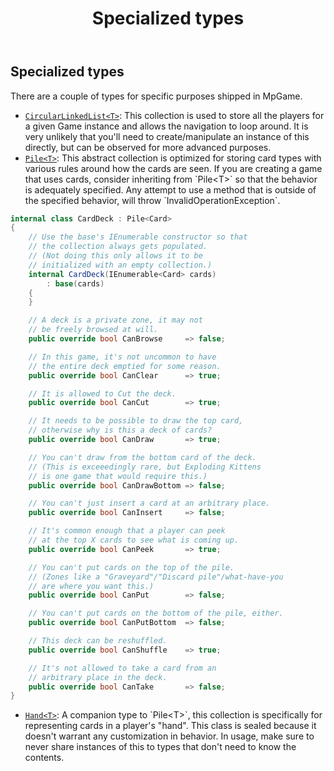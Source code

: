 ﻿---
uid: Addons.MpGame.Specialized
title: Specialized types
---
## Specialized types

There are a couple of types for specific purposes shipped in MpGame.

* [`CircularLinkedList<T>`](xref:Discord.Addons.MpGame.Collections.CircularLinkedList`1): This collection is used to store all the players
for a given Game instance and allows the navigation to loop around. It is very unlikely that you'll need to create/manipulate
an instance of this directly, but can be observed for more advanced purposes.
* [`Pile<T>`](xref:Discord.Addons.MpGame.Collections.Pile`1): This abstract collection is optimized for storing card types with various
rules around how the cards are seen. If you are creating a game that uses cards,
consider inheriting from `Pile<T>` so that the behavior is adequately specified.
Any attempt to use a method that is outside of the specified behavior,
will throw `InvalidOperationException`.
```cs
internal class CardDeck : Pile<Card>
{
    // Use the base's IEnumerable constructor so that
    // the collection always gets populated.
    // (Not doing this only allows it to be
    // initialized with an empty collection.)
    internal CardDeck(IEnumerable<Card> cards)
        : base(cards)
    {
    }

    // A deck is a private zone, it may not
    // be freely browsed at will.
    public override bool CanBrowse     => false;

    // In this game, it's not uncommon to have
    // the entire deck emptied for some reason.
    public override bool CanClear      => true;

    // It is allowed to Cut the deck.
    public override bool CanCut        => true;

    // It needs to be possible to draw the top card,
    // otherwise why is this a deck of cards?
    public override bool CanDraw       => true;

    // You can't draw from the bottom card of the deck.
    // (This is exceeedingly rare, but Exploding Kittens
    // is one game that would require this.)
    public override bool CanDrawBottom => false;

    // You can't just insert a card at an arbitrary place.
    public override bool CanInsert     => false;

    // It's common enough that a player can peek
    // at the top X cards to see what is coming up.
    public override bool CanPeek       => true;

    // You can't put cards on the top of the pile.
    // (Zones like a "Graveyard"/"Discard pile"/what-have-you
    // are where you want this.)
    public override bool CanPut        => false;

    // You can't put cards on the bottom of the pile, either.
    public override bool CanPutBottom  => false;

    // This deck can be reshuffled.
    public override bool CanShuffle    => true;

    // It's not allowed to take a card from an
    // arbitrary place in the deck.
    public override bool CanTake       => false;
}
```
* [`Hand<T>`](xref:Discord.Addons.MpGame.Collections.Hand`1): A companion type to `Pile<T>`, this collection is specifically
for representing cards in a player's "hand". This class is sealed because it doesn't
warrant any customization in behavior. In usage, make sure to never share instances of this
to types that don't need to know the contents.
